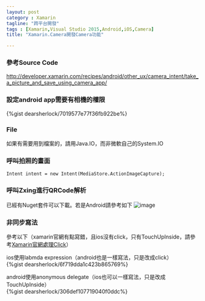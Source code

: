 ```yaml
---
layout: post
category : Xamarin 
tagline: "跨平台開發"
tags : [Xamarin,Visual Studio 2015,Android,iOS,Camera]
title: "Xamarin.Camera開發Camera功能"

---
```


### 參考Source Code
http://developer.xamarin.com/recipes/android/other_ux/camera_intent/take_a_picture_and_save_using_camera_app/



### 設定android app需要有相機的權限
{%gist dearsherlock/7019577e77f36fb922be%}

### File

如果有需要用到檔案的，請用Java.IO，而非微軟自己的System.IO


### 呼叫拍照的畫面

`Intent intent = new Intent(MediaStore.ActionImageCapture);`


### 呼叫Zxing進行QRCode解析
已經有Nuget套件可以下載。若是Android請參考如下
![image](https://farm8.staticflickr.com/7584/16683262858_52e8f7b191_o.png)


### 非同步寫法

參考以下（xamarin官網有點寫錯，且ios沒有click，只有TouchUpInside，請參考[Xamarin官網處理Click](http://developer.xamarin.com/recipes/ios/standard_controls/buttons/handle_clicks/)）

ios使用labmda expression（android也是一樣寫法，只是改成click）  
{%gist dearsherlock/6f719dda1c423b865769%}

android使用anonymous delegate（ios也可以一樣寫法，只是改成TouchUpInside）  
{%gist dearsherlock/306def107719040f0ddc%}

